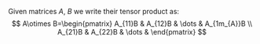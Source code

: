 Given matrices $A$, $B$ we write their tensor product as:
$$
A\otimes B=\begin{pmatrix}
A_{11}B & A_{12}B & \dots & A_{1m_{A}}B \\
A_{21}B & A_{22}B & \dots & 
\end{pmatrix}
$$